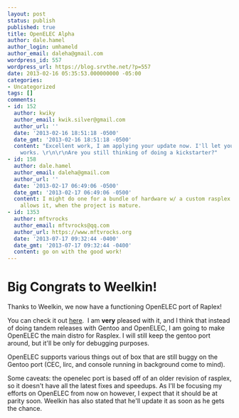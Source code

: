 ```yaml
---
layout: post
status: publish
published: true
title: OpenELEC Alpha
author: dale.hamel
author_login: umhameld
author_email: daleha@gmail.com
wordpress_id: 557
wordpress_url: https://blog.srvthe.net/?p=557
date: 2013-02-16 05:35:53.000000000 -05:00
categories:
- Uncategorized
tags: []
comments:
- id: 152
  author: kwiky
  author_email: kwik.silver@gmail.com
  author_url: ''
  date: '2013-02-16 18:51:18 -0500'
  date_gmt: '2013-02-16 18:51:18 -0500'
  content: "Excellent work, I am applying your update now. I'll let you know how it
    works. \r\n\r\nAre you still thinking of doing a kickstarter?"
- id: 158
  author: dale.hamel
  author_email: daleha@gmail.com
  author_url: ''
  date: '2013-02-17 06:49:06 -0500'
  date_gmt: '2013-02-17 06:49:06 -0500'
  content: I might do one for a bundle of hardware w/ a custom rasplex case, if plex
    allows it, when the project is mature.
- id: 1353
  author: mftvrocks
  author_email: mftvrocks@qq.com
  author_url: https://www.mftvrocks.org
  date: '2013-07-17 09:32:44 -0400'
  date_gmt: '2013-07-17 09:32:44 -0400'
  content: go on with the good work!
---
```

<h1>Big Congrats to Weelkin!</h1>
Thanks to Weelkin, we now have a functioning OpenELEC port of Raplex!

You can check it out <a title="here" href="https://rasplex.srvthe.net/rasplex-openelec-rc2.img.zip">here</a>.  I am <strong>very</strong> pleased with it, and I think that instead of doing tandem releases with Gentoo and OpenELEC, I am going to make OpenELEC the main distro for Rasplex. I will still keep the gentoo port around, but it'll be only for debugging purposes.

OpenELEC supports various things out of box that are still buggy on the Gentoo port (CEC, lirc, and console running in background come to mind).

Some caveats: the openelec port is based off of an older revision of rasplex, so it doesn't have all the latest fixes and speedups. As I'll be focusing my efforts on OpenELEC from now on however, I expect that it should be at parity soon. Weelkin has also stated that he'll update it as soon as he gets the chance.
